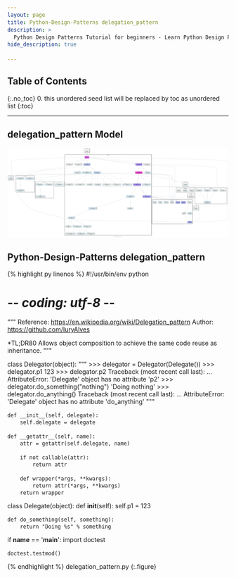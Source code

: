 ```yaml
---
layout: page
title: Python-Design-Patterns delegation_pattern
description: >
  Python Design Patterns Tutorial for beginners - Learn Python Design Patterns in simple and easy steps starting from basic to advanced concepts with examples ...
hide_description: true

---
```


## Table of Contents
{:.no_toc}
0. this unordered seed list will be replaced by toc as unordered list
{:toc}

---

## delegation_pattern Model

![](/courses/python-fesign-patterns/fundamental/viz/delegation_pattern.py.png)

## Python-Design-Patterns delegation_pattern

{% highlight py linenos %}
#!/usr/bin/env python
# -*- coding: utf-8 -*-

"""
Reference: https://en.wikipedia.org/wiki/Delegation_pattern
Author: https://github.com/IuryAlves

*TL;DR80
Allows object composition to achieve the same code reuse as inheritance.
"""

class Delegator(object):
    """
    >>> delegator = Delegator(Delegate())
    >>> delegator.p1
    123
    >>> delegator.p2
    Traceback (most recent call last):
    ...
    AttributeError: 'Delegate' object has no attribute 'p2'
    >>> delegator.do_something("nothing")
    'Doing nothing'
    >>> delegator.do_anything()
    Traceback (most recent call last):
    ...
    AttributeError: 'Delegate' object has no attribute 'do_anything'
    """

    def __init__(self, delegate):
        self.delegate = delegate

    def __getattr__(self, name):
        attr = getattr(self.delegate, name)
        
        if not callable(attr):
            return attr

        def wrapper(*args, **kwargs):
            return attr(*args, **kwargs)
        return wrapper

class Delegate(object):
    def __init__(self):
        self.p1 = 123

    def do_something(self, something):
        return "Doing %s" % something

if __name__ == '__main__':
    import doctest

    doctest.testmod()
{% endhighlight %}
delegation_pattern.py
{:.figure}
